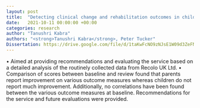 ```yaml
---
layout: post
title:  "Detecting clinical change and rehabilitation outcomes in children with acquired brain injury: A service evaluation within Recolo UK LTD."
date:   2021-10-11 00:00:00 +00:00
categories: research
author: "Tanushri Kabra"
authors: "<strong>Tanushri Kabra</strong>, Peter Tucker"
Dissertation: https://drive.google.com/file/d/1taKwFcNO9zNJsE1W09d3ZeFNvp3wekxd/view
---
```

• Aimed at providing recommendations and evaluating the service based on a detailed analysis of the
routinely collected data from Recolo UK Ltd.
• Comparison of scores between baseline and review found that parents report improvement on various outcome measures whereas children do not report much improvement. Additionally, no correlations have been found between the various outcome measures at baseline. Recommendations for
the service and future evaluations were provided.
